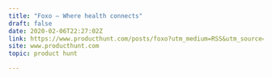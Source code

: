 ```yaml
---
title: "Foxo — Where health connects"
draft: false
date: 2020-02-06T22:27:02Z
link: https://www.producthunt.com/posts/foxo?utm_medium=RSS&utm_source=hune
site: www.producthunt.com
topic: product hunt  

---
```


